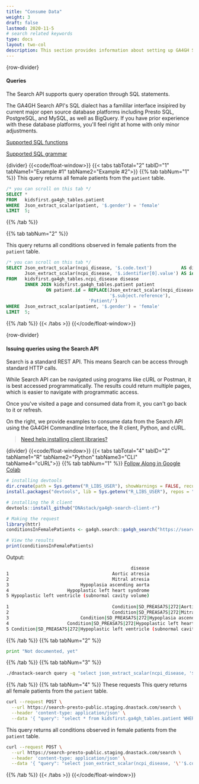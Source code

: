 ```yaml
---
title: "Consume Data"
weight: 3
draft: false
lastmod: 2020-11-5
# search related keywords
type: docs
layout: two-col
description: This section provides information about setting up GA4GH Search API to expose data.
---
```


{row-divider}
#### Queries

The Search API supports query operation through SQL statements.

The GA4GH Search API's SQL dialect has a famililar interface insipired by current major open source database platforms including Presto SQL, PostgreSQL, and MySQL, as well as BigQuery. If you have prior experience with these database platforms, you'll feel right at home with only minor adjustments.

[Supported SQL functions](https://github.com/ga4gh-discovery/ga4gh-search/blob/develop/SEARCHSPEC.md#sql-functions)

[Supported SQL grammar](https://github.com/ga4gh-discovery/ga4gh-search/blob/develop/SEARCHSPEC.md#appendix-a-sql-grammar)

{divider}
{{<code/float-window>}}
{{< tabs tabTotal="2" tabID="1" tabName1="Example #1" tabName2="Example #2">}}
{{% tab tabNum="1" %}}
This query returns all female patients from the `patient` table.
``` SQL
/* you can scroll on this tab */
SELECT * 
FROM   kidsfirst.ga4gh_tables.patient 
WHERE  Json_extract_scalar(patient, '$.gender') = 'female' 
LIMIT  5; 
```
{{% /tab %}}

{{% tab tabNum="2" %}}

This query returns all conditions observed in female patients from the `patient` table.
``` SQL
/* you can scroll on this tab */
SELECT Json_extract_scalar(ncpi_disease, '$.code.text')           AS disease, 
       Json_extract_scalar(ncpi_disease, '$.identifier[0].value') AS identifier 
FROM   kidsfirst.ga4gh_tables.ncpi_disease disease 
       INNER JOIN kidsfirst.ga4gh_tables.patient patient 
               ON patient.id = REPLACE(Json_extract_scalar(ncpi_disease, 
                                       '$.subject.reference'), 
                               'Patient/') 
WHERE  Json_extract_scalar(patient, '$.gender') = 'female' 
LIMIT  5; 
```
{{% /tab %}}
{{< /tabs >}}
{{</code/float-window>}}

{row-divider}

#### Issuing queries using the Search API

Search is a standard REST API. This means Search can be access through standard HTTP calls.

While Search API can be navigated using programs like cURL or Postman, it is best accessed programmatically. The results could return multiple pages, which is easier to navigate with programmatic access.

Once you've visited a page and consumed data from it, you can't go back to it or refresh.  

On the right, we provide examples to consume data from the Search API using the GA4GH Commandline Interface, the R client, Python, and cURL.

> [Need help installing client libraries?](../../../../docs/getting-started/intro/doc/)

{divider}
{{<code/float-window>}}
{{< tabs tabTotal="4" tabID="2" tabName1="R" tabName2="Python" tabName3="CLI" tabName4="cURL">}}
{{% tab tabNum="1" %}}
[Follow Along in Google Colab](https://colab.research.google.com/drive/1Y6r1772AW-FWZ1OrOutNoDOvca8Osz3z?usp=sharing)
```R
# installing devtools
dir.create(path = Sys.getenv("R_LIBS_USER"), showWarnings = FALSE, recursive = TRUE)
install.packages("devtools", lib = Sys.getenv("R_LIBS_USER"), repos = "https://cran.rstudio.com/")
```
```R
# installing the R client
devtools::install_github("DNAstack/ga4gh-search-client-r")
```
```R
# Making the request
library(httr)
conditionsInFemalePatients <- ga4gh.search::ga4gh_search("https://search-presto-public.staging.dnastack.com", "select json_extract_scalar(ncpi_disease, '$.code.text') as disease, json_extract_scalar(ncpi_disease, '$.identifier[0].value') as identifier from kidsfirst.ga4gh_tables.ncpi_disease disease INNER JOIN kidsfirst.ga4gh_tables.patient patient ON patient.id=replace(json_extract_scalar(ncpi_disease, '$.subject.reference'), 'Patient/') WHERE json_extract_scalar(patient, '$.gender')='female' limit 5")
```
```R
# View the results
print(conditionsInFemalePatients)
```

Output:
``` bash
                                               disease
1                                       Aortic atresia
2                                       Mitral atresia
3                           Hypoplasia ascending aorta
4                      Hypoplastic left heart syndrome
5 Hypoplastic left ventricle (subnormal cavity volume)
                                                                           identifier
1                                       Condition|SD_PREASA7S|272|Aortic atresia|None
2                                       Condition|SD_PREASA7S|272|Mitral atresia|None
3                           Condition|SD_PREASA7S|272|Hypoplasia ascending aorta|None
4                      Condition|SD_PREASA7S|272|Hypoplastic left heart syndrome|None
5 Condition|SD_PREASA7S|272|Hypoplastic left ventricle (subnormal cavity volume)|None
```
{{% /tab %}}
{{% tab tabNum="2" %}}
```python
print "Not documented, yet"
```
{{% /tab %}}
{{% tab tabNum="3" %}}

``` bash
./dnastack-search query -q "select json_extract_scalar(ncpi_disease, '$.code.text') as disease, json_extract_scalar(ncpi_disease, '$.identifier[0].value') as identifier from kidsfirst.ga4gh_tables.ncpi_disease disease INNER JOIN kidsfirst.ga4gh_tables.patient patient ON patient.id=replace(json_extract_scalar(ncpi_disease, '$.subject.reference'), 'Patient/') WHERE json_extract_scalar(patient, '$.gender')='female' limit 5"
```
{{% /tab %}}
{{% tab tabNum="4" %}}
These requests
This query returns all female patients from the `patient` table.
``` bash
curl --request POST \
  --url https://search-presto-public.staging.dnastack.com/search \
  --header 'content-type: application/json' \
  --data '{ "query": "select * from kidsfirst.ga4gh_tables.patient WHERE json_extract_scalar(patient, '\''$.gender'\'')='\''female'\'' limit 5"}'
```

This query returns all conditions observed in female patients from the `patient` table.
``` bash
curl --request POST \
  --url https://search-presto-public.staging.dnastack.com/search \
  --header 'content-type: application/json' \
  --data '{ "query": "select json_extract_scalar(ncpi_disease, '\''$.code.text'\'') as disease, json_extract_scalar(ncpi_disease, '\''$.identifier[0].value'\'') as identifier from kidsfirst.ga4gh_tables.ncpi_disease disease INNER JOIN kidsfirst.ga4gh_tables.patient patient ON patient.id=replace(json_extract_scalar(ncpi_disease, '\''$.subject.reference'\''), '\''Patient/'\'') WHERE json_extract_scalar(patient, '\''$.gender'\'')='\''female'\'' limit 5"}'
```
{{% /tab %}}
{{< /tabs >}}
{{</code/float-window>}}



